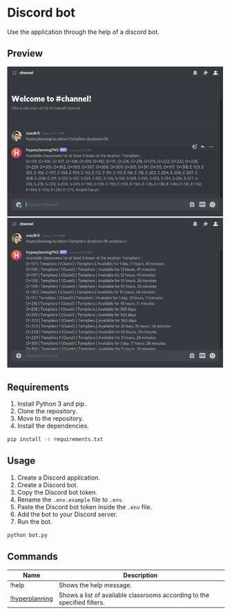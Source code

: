 # Discord bot

Use the application through the help of a discord bot.

## Preview

<img src="images/bot.png" width="500" alt="Bot preview"/>
<img src="images/bot2.png" width="500" alt="Bot preview 2"/>

## Requirements

1. Install Python 3 and pip.
2. Clone the repository.
3. Move to the repository.
4. Install the dependencies.
```bash
pip install -r requirements.txt
```

## Usage

1. Create a Discord application.
2. Create a Discord bot.
3. Copy the Discord bot token.
4. Rename the `.env.example` file to `.env`.
5. Paste the Discord bot token inside the `.env` file.
6. Add the bot to your Discord server.
7. Run the bot.
```bash
python bot.py
```

## Commands

| Name                                      | Description                                                              |
|-------------------------------------------|--------------------------------------------------------------------------|
| !help                                     | Shows the help message.                                                  |
| [!hyperplanning](hyperplanning/README.md) | Shows a list of available classrooms according to the specified filters. |

